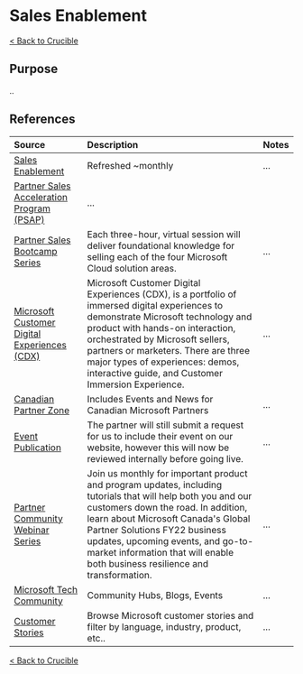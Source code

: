 # Sales Enablement

[< Back to Crucible](./)

## Purpose

..

## References

Source | Description | Notes
:----- | :---------- | :-----
[Sales Enablement](https://assetsprod.microsoft.com/mpn/en-us/sales-partner-enablement-guide.pdf)| Refreshed ~monthly | ...
[Partner Sales Acceleration Program (PSAP)](https://partner.microsoft.com/en-US/training/assets#/?search=Partner%20Sales%20Acceleration%20Program)| ...
[Partner Sales Bootcamp Series](https://partner.microsoft.com/en-us/training/assets/collection/microsoft-partner-sales-bootcamp-series#/)| Each three-hour, virtual session will deliver foundational knowledge for selling each of the four Microsoft Cloud solution areas.|...
[Microsoft Customer Digital Experiences (CDX)](https://cdx.transform.microsoft.com)| Microsoft Customer Digital Experiences (CDX), is a portfolio of immersed digital experiences to demonstrate Microsoft technology and product with hands-on interaction, orchestrated by Microsoft sellers, partners or marketers. There are three major types of experiences: demos, interactive guide, and Customer Immersion Experience. |...
[Canadian Partner Zone](https://www.microsoftpartnercommunity.com/t5/Canadian-Partner-Zone/ct-p/canadian-partner)|Includes Events and News for Canadian Microsoft Partners | ...
[Event Publication](https://aka.ms/SubmitEvent)| The partner will still submit a request for us to include their event on our website, however this will now be reviewed internally before going live.|...
[Partner Community Webinar Series](aka.ms/partnercall)|Join us monthly for important product and program updates, including tutorials that will help both you and our customers down the road. In addition, learn about Microsoft Canada's Global Partner Solutions FY22 business updates, upcoming events, and go-to-market information that will enable both business resilience and transformation.|...
[Microsoft Tech Community](https://techcommunity.microsoft.com/)| Community Hubs, Blogs, Events|...
[Customer Stories](https://customers.microsoft.com/en-us/search?sq=&ff=&p=0&so=story_publish_date%20desc)| Browse Microsoft customer stories and filter by language, industry, product, etc..| ...

[< Back to Crucible](./)

